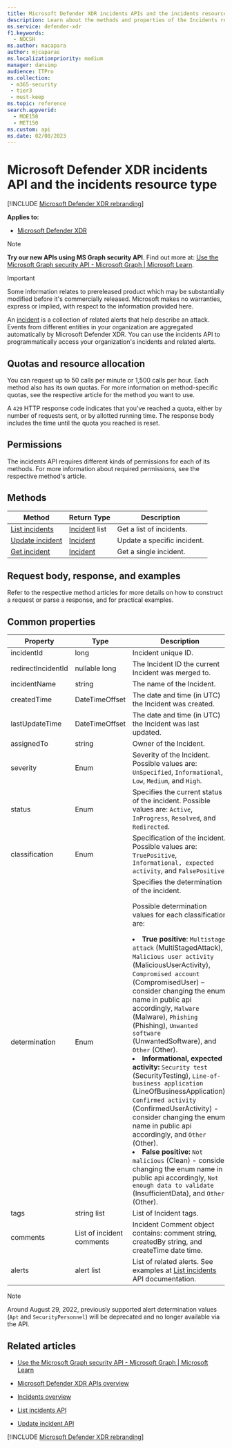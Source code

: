 ```yaml
---
title: Microsoft Defender XDR incidents APIs and the incidents resource type
description: Learn about the methods and properties of the Incidents resource type in Microsoft Defender XDR.
ms.service: defender-xdr
f1.keywords: 
  - NOCSH
ms.author: macapara
author: mjcaparas
ms.localizationpriority: medium
manager: dansimp
audience: ITPro
ms.collection: 
 - m365-security
 - tier3
 - must-keep
ms.topic: reference
search.appverid: 
  - MOE150
  - MET150
ms.custom: api
ms.date: 02/08/2023
---
```


# Microsoft Defender XDR incidents API and the incidents resource type

[!INCLUDE [Microsoft Defender XDR rebranding](../includes/microsoft-defender.md)]

**Applies to:**

- [Microsoft Defender XDR](https://go.microsoft.com/fwlink/p/?linkid=2118804)

> [!NOTE]
> **Try our new APIs using MS Graph security API**. Find out more at: [Use the Microsoft Graph security API - Microsoft Graph | Microsoft Learn](/graph/api/resources/security-api-overview?view=graph-rest-1.0&preserve-view=true).

> [!IMPORTANT]
> Some information relates to prereleased product which may be substantially modified before it's commercially released. Microsoft makes no warranties, express or implied, with respect to the information provided here.

An [incident](incidents-overview.md) is a collection of related alerts that help describe an attack. Events from different entities in your organization are aggregated automatically by Microsoft Defender XDR. You can use the incidents API to programmatically access your organization's incidents and related alerts.

## Quotas and resource allocation

You can request up to 50 calls per minute or 1,500 calls per hour. Each method also has its own quotas. For more information on method-specific quotas, see the respective article for the method you want to use.

A `429` HTTP response code indicates that you've reached a quota, either by number of requests sent, or by allotted running time. The response body includes the time until the quota you reached is reset.

## Permissions

The incidents API requires different kinds of permissions for each of its methods. For more information about required permissions, see the respective method's article.

## Methods

Method | Return Type | Description
-|-|-
[List incidents](api-list-incidents.md) | [Incident](api-incident.md) list | Get a list of incidents.
[Update incident](api-update-incidents.md) | [Incident](api-incident.md) | Update a specific incident.
[Get incident](api-get-incident.md) | [Incident](api-incident.md) | Get a single incident.

## Request body, response, and examples

Refer to the respective method articles for more details on how to construct a request or parse a response, and for practical examples.

## Common properties

| Property | Type | Description |
|-|-|-|
| incidentId | long | Incident unique ID. |
| redirectIncidentId | nullable long | The Incident ID the current Incident was merged to. |
| incidentName | string | The name of the Incident. |
| createdTime | DateTimeOffset | The date and time (in UTC) the Incident was created. |
| lastUpdateTime | DateTimeOffset | The date and time (in UTC) the Incident was last updated. |
| assignedTo | string | Owner of the Incident. |
| severity | Enum | Severity of the Incident. Possible values are: `UnSpecified`, `Informational`, `Low`, `Medium`, and `High`. |
| status | Enum | Specifies the current status of the incident. Possible values are: `Active`, `InProgress`, `Resolved`, and `Redirected`. |
| classification | Enum | Specification of the incident. Possible values are: `TruePositive`, `Informational, expected activity`, and `FalsePositive`. |
| determination | Enum | Specifies the determination of the incident. <p>Possible determination values for each classification are: <br><li> <b>True positive</b>: `Multistage attack` (MultiStagedAttack), `Malicious user activity` (MaliciousUserActivity), `Compromised account` (CompromisedUser) – consider changing the enum name in public api accordingly, `Malware` (Malware), `Phishing` (Phishing), `Unwanted software` (UnwantedSoftware), and `Other` (Other). <li> <b>Informational, expected activity:</b> `Security test` (SecurityTesting), `Line-of-business application` (LineOfBusinessApplication), `Confirmed activity` (ConfirmedUserActivity) - consider changing the enum name in public api accordingly, and `Other` (Other). <li>  <b>False positive:</b> `Not malicious` (Clean) - consider changing the enum name in public api accordingly, `Not enough data to validate` (InsufficientData), and `Other` (Other). |
| tags | string list | List of Incident tags. |
| comments | List of incident comments | Incident Comment object contains: comment string, createdBy string, and createTime date time. |
| alerts | alert list | List of related alerts. See examples at [List incidents](api-list-incidents.md) API documentation. |

> [!NOTE]
> Around August 29, 2022, previously supported alert determination values (`Apt` and `SecurityPersonnel`) will be deprecated and no longer available via the API.

## Related articles

- [Use the Microsoft Graph security API - Microsoft Graph | Microsoft Learn](/graph/api/resources/security-api-overview)

- [Microsoft Defender XDR APIs overview](api-overview.md)
- [Incidents overview](incidents-overview.md)
- [List incidents API](api-list-incidents.md)
- [Update incident API](api-update-incidents.md)

[!INCLUDE [Microsoft Defender XDR rebranding](../includes/defender-m3d-techcommunity.md)]
